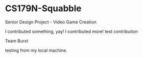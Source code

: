 CS179N-Squabble
===============

Senior Design Project - Video Game Creation

I contributed something, yay!
I contributed more!
test contribution

Team Burst

testing from my local machine.

